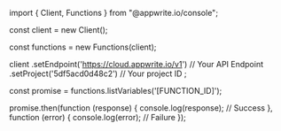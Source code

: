import { Client, Functions } from "@appwrite.io/console";

const client = new Client();

const functions = new Functions(client);

client
    .setEndpoint('https://cloud.appwrite.io/v1') // Your API Endpoint
    .setProject('5df5acd0d48c2') // Your project ID
;

const promise = functions.listVariables('[FUNCTION_ID]');

promise.then(function (response) {
    console.log(response); // Success
}, function (error) {
    console.log(error); // Failure
});